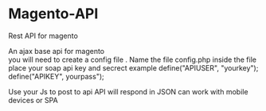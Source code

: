 # Magento-API
Rest API for magento 

An ajax base api for magento  
you will need to create a  config file . Name the file config.php inside the file place your  soap api key and secrect 
example define("APIUSER",     "yourkey");
define("APIKEY",    yourpass");


Use your Js to post to api API will  respond in JSON can work with mobile devices or SPA